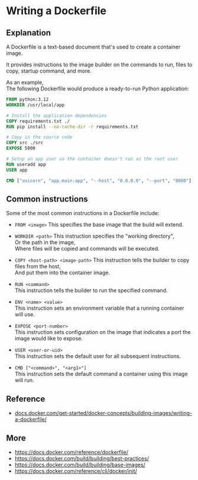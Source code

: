 # Writing a Dockerfile

## Explanation

A Dockerfile is a text-based document that's used to create a container image.

It provides instructions to the image builder on the commands to run, files to copy, startup command, and more.

As an example,  
The following Dockerfile would produce a ready-to-run Python application:

```dockerfile
FROM python:3.12
WORKDIR /usr/local/app

# Install the application dependencies
COPY requirements.txt ./
RUN pip install --no-cache-dir -r requirements.txt

# Copy in the source code
COPY src ./src
EXPOSE 5000

# Setup an app user so the container doesn't run as the root user
RUN useradd app
USER app

CMD ["uvicorn", "app.main:app", "--host", "0.0.0.0", "--port", "8080"]
```

## Common instructions

Some of the most common instructions in a Dockerfile include:

- `FROM <image>`
  This specifies the base image that the build will extend.

- `WORKDIR <path>`
  This instruction specifies the "working directory",  
  Or the path in the image,  
  Where files will be copied and commands will be executed.

- `COPY <host-path> <image-path>`
  This instruction tells the builder to copy files from the host,  
  And put them into the container image.

- `RUN <command>`  
  This instruction tells the builder to run the specified command.

- `ENV <name> <value>`  
  This instruction sets an environment variable that a running container will use.

- `EXPOSE <port-number>`  
  This instruction sets configuration on the image that indicates a port the image would like to expose.

- `USER <user-or-uid>`  
  This instruction sets the default user for all subsequent instructions.

- `CMD ["<command>", "<arg1>"]`  
  This instruction sets the default command a container using this image will run.

## Reference

- [docs.docker.com/get-started/docker-concepts/building-images/writing-a-dockerfile/](https://docs.docker.com/get-started/docker-concepts/building-images/writing-a-dockerfile/)

## More

- https://docs.docker.com/reference/dockerfile/
- https://docs.docker.com/build/building/best-practices/
- https://docs.docker.com/build/building/base-images/
- https://docs.docker.com/reference/cli/docker/init/
